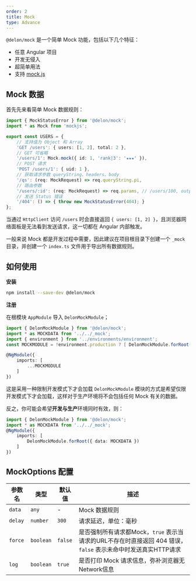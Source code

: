 ```yaml
---
order: 2
title: Mock
type: Advance
---
```


`@delon/mock` 是一个简单 Mock 功能，包括以下几个特征：

- 任意 Angular 项目
- 开发无侵入
- 超简单用法
- 支持 [mock.js](http://mockjs.com/)

## Mock 数据

首先先来看简单 Mock 数据规则：

```ts
import { MockStatusError } from '@delon/mock';
import * as Mock from 'mockjs';

export const USERS = {
    // 支持值为 Object 和 Array
    'GET /users': { users: [1, 2], total: 2 },
    // GET 可省略
    '/users/1': Mock.mock({ id: 1, 'rank|3': '★★★' }),
    // POST 请求
    'POST /users/1': { uid: 1 },
    // 获取请求参数 queryString、headers、body
    '/qs': (req: MockRequest) => req.queryString.pi,
    // 路由参数
    '/users/:id': (req: MockRequest) => req.params, // /users/100, output: { id: 100 }
    // 发送 Status 错误
    '/404': () => { throw new MockStatusError(404); }
};
```

当通过 `HttpClient` 访问 `/users` 时会直接返回 `{ users: [1, 2] }`，且浏览器网络面板是无法看到发送请求，这一切都在 Angular 内部触发。

一般来说 Mock 都是开发过程中需要，因此建议在项目根目录下创建一个 `_mock` 目录，并创建一个 `index.ts` 文件用于导出所有数据规则。

## 如何使用

**安装**

```bash
npm install --save-dev @delon/mock
```

**注册**

在根模块 `AppModule` 导入 `DelonMockModule`；

```ts
import { DelonMockModule } from '@delon/mock';
import * as MOCKDATA from '../../_mock';
import { environment } from '../environments/environment';
const MOCKMODULE = !environment.production ? [ DelonMockModule.forRoot({ data: MOCKDATA }) ] : [];

@NgModule({
    imports: [
        ...MOCKMODULE
    ]
})
```

这是采用一种限制开发模式下才会加载 `DelonMockModule` 模块的方式是希望仅限开发模式下才会加载，这样对于生产环境将不会包括任何 Mock 有关的数据。

反之，你可能会希望**开发与生产**环境同时有效，则：

```ts
import { DelonMockModule } from '@delon/mock';
import * as MOCKDATA from '../../_mock';
@NgModule({
    imports: [
        DelonMockModule.forRoot({ data: MOCKDATA })
    ]
})
```

## MockOptions 配置

| 参数名 | 类型 | 默认值 | 描述 |
| ----- | --- | --- | --- |
| `data` | `any` | - | Mock 数据规则 |
| `delay` | `number` | `300` | 请求延迟，单位：毫秒 |
| `force` | `boolean` | `false` | 是否强制所有请求都Mock，`true` 表示当请求的URL不存在时直接返回 404 错误，`false` 表示未命中时发送真实HTTP请求 |
| `log` | `boolean` | `true` | 是否打印 Mock 请求信息，弥补浏览器无Network信息  |
